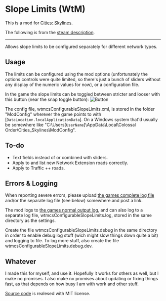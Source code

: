 # Slope Limits (WtM)

This is a mod for [Cities: Skylines](http://www.citiesskylines.com/).

The following is from the [steam description](http://steamcommunity.com/sharedfiles/filedetails/?id=512194601).

---------------------------------------------



Allows slope limits to be configured separately for different network types.

## Usage

The limits can be configured using the mod options (unfortunately the options controls were quite limited, so there's just a bunch of sliders without any display of the numeric values for now), or a configuration file.

In the game the slope limits can be toggled between stricter and looser with this button (near the snap toggle button):
![Button](http://www.truls.org/jonas/CS/ConfigurableSlopeLimitsButtonWeb.png)

The config file, wtmcsConfigurableSlopeLimits.xml, is stored in the folder "ModConfig" wherever the game points to with [`DataLocation.localApplicationData`]. On a Windows system that'd usually be somewhere like "C:\Users\[`UserName`]\AppData\Local\Colossal Order\Cities\_Skylines\ModConfig".

## To-do

- Text fields instead of or combined with sliders.
- Apply to and list new Network Extension roads correctly.
- Apply to Traffic ++ roads.

## Errors & Logging

When reporting severe errors, please upload [the games complete log file](http://steamcommunity.com/sharedfiles/filedetails/?id=463645931) and/or the separate log file (see below) somewhere and post a link.

The mod logs to [the games normal output log](http://steamcommunity.com/sharedfiles/filedetails/?id=463645931), and can also log to a separate log file, wtmcsConfigurableSlopeLimits.log, stored in the same directory as the settings.

Create the file wtmcsConfigurableSlopeLimits.debug in the same directory in order to enable debug log stuff (wich might slow things down quite a bit) and logging to file. To log more stuff, also create the file wtmcsConfigurableSlopeLimits.debug.dev.

## Whatever

I made this for myself, and use it. Hopefully it works for others as well, but I make no promises.
I also make no promises about updating or fixing things fast, as that depends on how busy I am with work and other stuff.

[Source code](https://github.com/DinkyToyz/wtmcsConfigurableSlopeLimits) is realesed with MIT license.